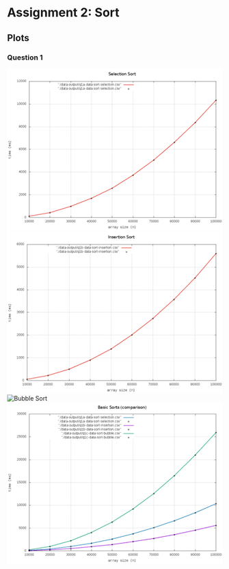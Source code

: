 # Assignment 2: Sort

## Plots

### Question 1
![Selection Sort](q1-sort-basic/q1-plots/q1a-graph-sort-selection.png)
![Insertion Sort](q1-sort-basic/q1-plots/q1b-graph-sort-insertion.png)
![Bubble Sort](q1-sort-basic/q1-plots/q2-graph-sort-bubble.png)
![Basic Sort (comparison)](q1-sort-basic/q1-plots/q1-graph.png)
